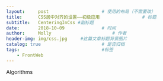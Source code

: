 ```yaml
---
layout:     post   				    # 使用的布局（不需要改）
title:      CSS居中对齐的设置——初级应用 				# 标题
subtitle:   CenteringInCss #副标题
date:       2018-10-09 				# 时间
author:     Molly 						# 作者
header-img: img/css.jpg 	#这篇文章标题背景图片
catalog: true 						# 是否归档
tags:								#标签
    - FrontWeb
---
```









Algorithms
